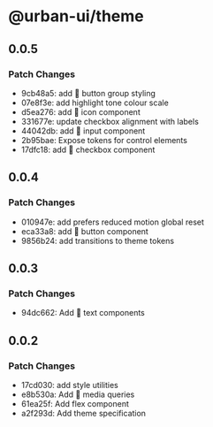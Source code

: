 # @urban-ui/theme

## 0.0.5

### Patch Changes

- 9cb48a5: add :rocket: button group styling
- 07e8f3e: add highlight tone colour scale
- d5ea276: add :rocket: icon component
- 331677e: update checkbox alignment with labels
- 44042db: add :rocket: input component
- 2b95bae: Expose tokens for control elements
- 17dfc18: add :rocket: checkbox component

## 0.0.4

### Patch Changes

- 010947e: add prefers reduced motion global reset
- eca33a8: add :rocket: button component
- 9856b24: add transitions to theme tokens

## 0.0.3

### Patch Changes

- 94dc662: Add :rocket: text components

## 0.0.2

### Patch Changes

- 17cd030: add style utilities
- e8b530a: Add :rocket: media queries
- 61ea25f: Add flex component
- a2f293d: Add theme specification
